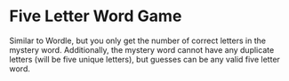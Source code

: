 # Five Letter Word Game

Similar to Wordle, but you only get the number of correct letters
in the mystery word. Additionally, the mystery word cannot have
any duplicate letters (will be five unique letters), but guesses
can be any valid five letter word.
